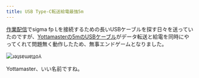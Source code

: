 ```yaml
---
title: USB Type-C転送給電最強5m
---
```

[作業配信](https://www.youtube.com/c/r7kamura)でsigma fp Lを接続するための長いUSBケーブルを探す日々を送っていたのですが、[Yottamasterの5mのUSBケーブル](https://www.amazon.co.jp/dp/B09Y1BY75P)がデータ転送と給電を同時にやってくれて問題無く動作したため、無事エンドゲームとなりました。

![](https://lh5.googleusercontent.com/iYvUaAgKZJHpOmdFuI-mROQgqWvKprmVH-DN0H2ZOrV0nQDEmMeripUbHu5SYf1Vgr4Y8ZL83NiEeFVJyat0su-ktLkIzA9gq3ykllzwBN3TkK2Xsoi3Ch3rYnfAyshp7UznkROMMBDumYUy4Zx_pbXiBOfg3dYvWZeaMaxx8e4aXet2IAkte6PWvG9JNQ "ɹǝʇsɐɯɐʇʇo⅄")

Yottamaster、いい名前ですね。
